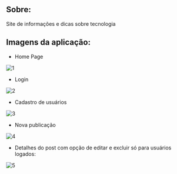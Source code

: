 ## Sobre:
Site de informações e dicas sobre tecnologia

## Imagens da aplicação:
* Home Page

![1](https://user-images.githubusercontent.com/29109974/83945633-63fa0a80-a7e2-11ea-98f4-397606623234.png)

* Login

![2](https://user-images.githubusercontent.com/29109974/83945634-652b3780-a7e2-11ea-8a9e-8e441da9faea.png)

* Cadastro de usuários

![3](https://user-images.githubusercontent.com/29109974/83945635-652b3780-a7e2-11ea-8479-0be0f7a8f068.png)

* Nova publicação

![4](https://user-images.githubusercontent.com/29109974/83945636-65c3ce00-a7e2-11ea-9faf-58ca1cec36dd.png)

* Detalhes do post com opção de editar e excluir só para usuários logados:

![5](https://user-images.githubusercontent.com/29109974/83945637-65c3ce00-a7e2-11ea-8e24-f4980bd44ac5.png)
